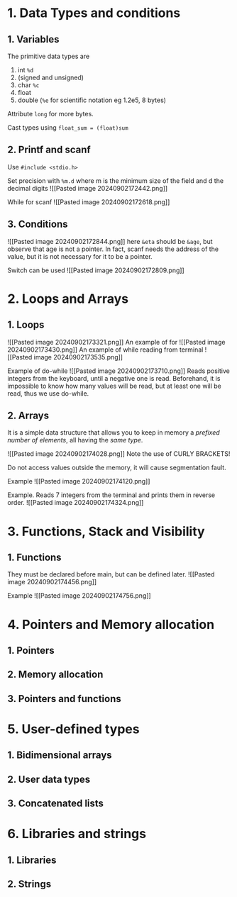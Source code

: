 # 1. Data Types and conditions
## 1. Variables
The primitive data types are
1. int `%d`
2. (signed and unsigned)
3. char `%c`
4. float 
5. double (`%e` for scientific notation eg 1.2e5, 8 bytes)

Attribute `long` for more bytes.

Cast types using `float_sum = (float)sum`

## 2. Printf and scanf
Use `#include <stdio.h>`

Set precision with `%m.d` where m is the minimum size of the field and d the decimal digits
![[Pasted image 20240902172442.png]]

While for scanf
![[Pasted image 20240902172618.png]]

## 3. Conditions
![[Pasted image 20240902172844.png]]
here `&eta` should be `&age`, but observe that age is not a pointer. In fact, scanf needs the address of the value, but it is not necessary for it to be a pointer.



Switch can be used
![[Pasted image 20240902172809.png]]



# 2. Loops and Arrays

## 1. Loops

![[Pasted image 20240902173321.png]]
An example of for
![[Pasted image 20240902173430.png]]
An example of while reading from terminal
![[Pasted image 20240902173535.png]]

Example of do-while
![[Pasted image 20240902173710.png]]
Reads positive integers from the keyboard, until a negative one is read. Beforehand, it is impossible to know how many values will be read, but at least one will be read, thus we use do-while.


## 2. Arrays

It is a simple data structure that allows you to keep in memory a *prefixed number of elements*, all having the *same type*.

![[Pasted image 20240902174028.png]]
Note the use of CURLY BRACKETS!

Do not access values outside the memory, it will cause segmentation fault.

Example
![[Pasted image 20240902174120.png]]

Example. Reads 7 integers from the terminal and prints them in reverse order.
![[Pasted image 20240902174324.png]]








# 3.  Functions, Stack and Visibility

## 1. Functions

They must be declared before main, but can be defined later.
![[Pasted image 20240902174456.png]]

Example
![[Pasted image 20240902174756.png]]







# 4. Pointers and Memory allocation
## 1. Pointers

## 2. Memory allocation


## 3. Pointers and functions



# 5. User-defined types
## 1. Bidimensional arrays

## 2. User data types

## 3. Concatenated lists



# 6. Libraries and strings
## 1. Libraries


## 2. Strings



